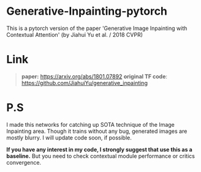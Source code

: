 # Generative-Inpainting-pytorch
This is a pytorch version of the paper 'Generative Image Inpainting with Contextual Attention' (by Jiahui Yu et al. / 2018 CVPR)

# Link
> **paper:** https://arxiv.org/abs/1801.07892 
> **original TF code**: https://github.com/JiahuiYu/generative_inpainting

# P.S
I made this networks for catching up SOTA technique of the Image Inpainting area.
Though it trains without any bug, generated images are mostly blurry.
I will update code soon, if possible.

**If you have any interest in my code, I strongly suggest that use this as a baseline.**
But you need to check contextual module performance or critics convergence.
